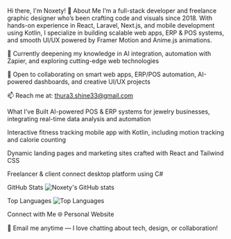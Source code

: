Hi there, I'm Noxety! 👋
About Me
I’m a full-stack developer and freelance graphic designer who’s been crafting code and visuals since 2018. With hands-on experience in React, Laravel, Next.js, and mobile development using Kotlin, I specialize in building scalable web apps, ERP & POS systems, and smooth UI/UX powered by Framer Motion and Anime.js animations.

🌱 Currently deepening my knowledge in AI integration, automation with Zapier, and exploring cutting-edge web technologies

👯 Open to collaborating on smart web apps, ERP/POS automation, AI-powered dashboards, and creative UI/UX projects

📫 Reach me at: thura3.shine33@gmail.com

What I’ve Built
AI-powered POS & ERP systems for jewelry businesses, integrating real-time data analysis and automation

Interactive fitness tracking mobile app with Kotlin, including motion tracking and calorie counting

Dynamic landing pages and marketing sites crafted with React and Tailwind CSS

Freelancer & client connect desktop platform using C#

GitHub Stats
![Noxety's GitHub stats](https://github-readme-stats.vercel.app/api?username=Noxety&show_icons=true&theme=radical)

Top Languages
![Top Languages](https://github-readme-stats.vercel.app/api/top-langs/?username=Noxety&layout=compact&theme=radical)

Connect with Me
🌐 Personal Website

📧 Email me anytime — I love chatting about tech, design, or collaboration!
